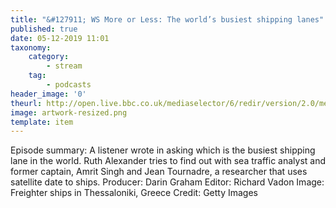 ```yaml
---
title: "&#127911; WS More or Less: The world’s busiest shipping lanes"
published: true
date: 05-12-2019 11:01
taxonomy:
    category:
        - stream
    tag:
        - podcasts
header_image: '0'
theurl: http://open.live.bbc.co.uk/mediaselector/6/redir/version/2.0/mediaset/audio-nondrm-download/proto/http/vpid/p07vt105.mp3
image: artwork-resized.png
template: item
--- 
```

Episode summary: A listener wrote in asking which is the busiest shipping lane in the world. Ruth Alexander tries to find out with sea traffic analyst and former captain, Amrit Singh and Jean Tournadre, a researcher that uses satellite date to ships. Producer: Darin Graham Editor: Richard Vadon Image: Freighter ships in Thessaloniki, Greece Credit: Getty Images
